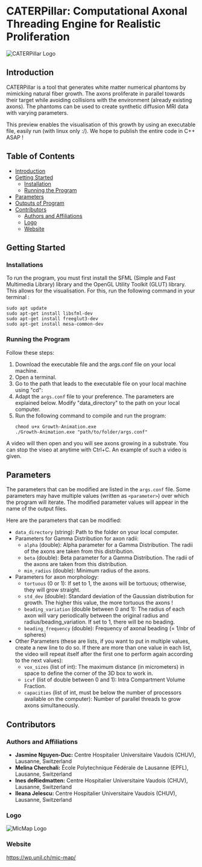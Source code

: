 # CATERPillar: Computational Axonal Threading Engine for Realistic Proliferation

![CATERPillar Logo](https://github.com/jazz031195/CATERPillar/blob/updated/caterpillar.jpg)

## Introduction
CATERPillar is a tool that generates white matter numerical phantoms by mimicking natural fiber growth. The axons proliferate in parallel towards their target while avoiding collisions with the environment (already existing axons). The phantoms can be used to create synthetic diffusion MRI data with varying parameters.

This preview enables the visualisation of this growth by using an executable file, easily run (with linux only :/). We hope to publish the entire code in C++ ASAP ! 

## Table of Contents
- [Introduction](#introduction)
- [Getting Started](#getting-started)
  - [Installation](#installation)
  - [Running the Program](#running-the-program)
- [Parameters](#parameters)
- [Outputs of Program](#outputs-of-program)
- [Contributors](#contributors)
  - [Authors and Affiliations](#authors-and-affiliations)
  - [Logo](#logo)
  - [Website](#website)

## Getting Started

### Installations
To run the program, you must first install the SFML (Simple and Fast Multimedia Library) library and the OpenGL Utility Toolkit (GLUT) library. This allows for the visualisation. For this, run the following command in your terminal : 
  ```shell
  sudo apt update
  sudo apt-get install libsfml-dev
  sudo apt-get install freeglut3-dev
  sudo apt-get install mesa-common-dev
  ```

### Running the Program

Follow these steps:
1. Download the executable file and the args.conf file on your local machine.
2. Open a terminal.
3. Go to the path that leads to the executable file on your local machine using "cd":
4. Adapt the `args.conf` file to your preference. The parameters are explained below. Modify "data_directory" to the path on your local computer.
6. Run the following command to compile and run the program:
   ```shell
   chmod u+x Growth-Animation.exe
   ./Growth-Animation.exe "path/to/folder/args.conf"
   ```
A video will then open and you will see axons growing in a substrate. You can stop the viseo at anytime with Ctrl+C. An example of such a video is given.
   
## Parameters
The parameters that can be modified are listed in the `args.conf` file. Some parameters may have multiple values (written as `<parameter>`) over which the program will iterate. The modified parameter values will appear in the name of the output files.

Here are the parameters that can be modified:
- `data_directory` (string): Path to the folder on your local computer.
- Parameters for Gamma Distribution for axon radii:
  - `alpha` (double): Alpha parameter for a Gamma Distribution. The radii of the axons are taken from this distribution.
  - `beta` (double): Beta parameter for a Gamma Distribution. The radii of the axons are taken from this distribution.
  - `min_radius` (double): Minimum radius of the axons.
- Parameters for axon morphology:
  - `tortuous` (0 or 1): If set to 1, the axons will be tortuous; otherwise, they will grow straight.
  - `std_dev` (double): Standard deviation of the Gaussian distribution for growth. The higher this value, the more tortuous the axons ! 
  - `beading_variation` (double between 0 and 1): The radius of each axon will vary periodically between the original radius and radius/beading_variation. If set to 1, there will be no beading.
  - `beading_frequency` (double): Frequency of axonal beading (= 1/nbr of spheres)
- Other Parameters (these are lists, if you want to put in multiple values, create a new line to do so. If there are more than one value in each list, the video will repeat itself after the first one to perform again according to the next values):
  - `vox_sizes` (list of int): The maximum distance (in micrometers) in space to define the corner of the 3D box to work in.
  - `icvf` (list of double between 0 and 1): Intra Compartment Volume Fraction.
  - `capacities` (list of int, must be below the number of processors available on the computer): Number of parallel threads to grow axons simultaneously.

## Contributors

### Authors and Affiliations

- **Jasmine Nguyen-Duc:** Centre Hospitalier Universitaire Vaudois (CHUV), Lausanne, Switzerland
- **Melina Cherchali:** École Polytechnique Fédérale de Lausanne (EPFL), Lausanne, Switzerland
- **Ines deRiedmatten:** Centre Hospitalier Universitaire Vaudois (CHUV), Lausanne, Switzerland
- **Ileana Jelescu:** Centre Hospitalier Universitaire Vaudois (CHUV), Lausanne, Switzerland

### Logo

![MIcMap Logo](https://wp.unil.ch/mic-map/files/2022/01/cropped-2-MicrostructureMappingLab-01.png)

### Website 

https://wp.unil.ch/mic-map/
